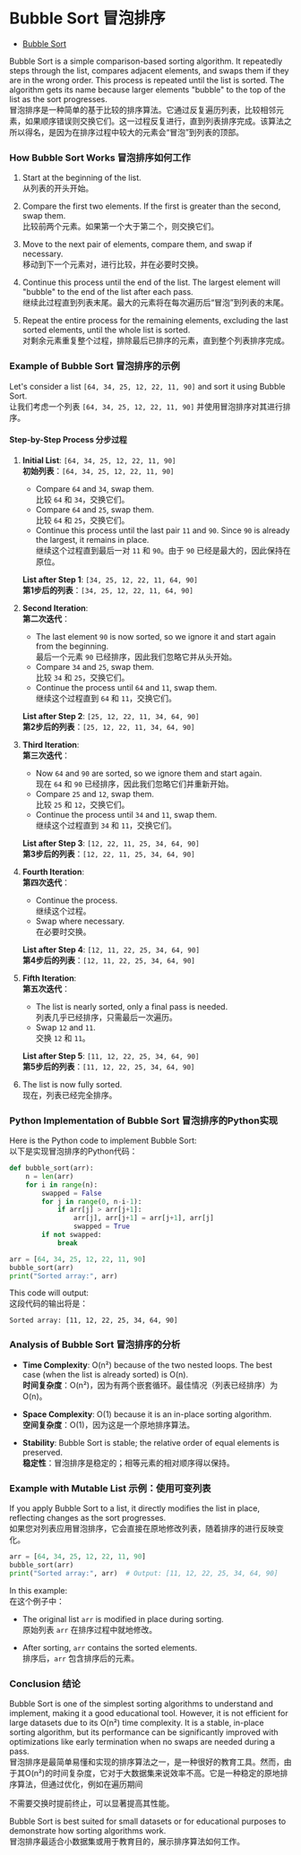 # Bubble Sort 冒泡排序

- [Bubble Sort](https://codebitwave.com/algorithms-101-bubble-sort/)

Bubble Sort is a simple comparison-based sorting algorithm. It repeatedly steps through the list, compares adjacent elements, and swaps them if they are in the wrong order. This process is repeated until the list is sorted. The algorithm gets its name because larger elements "bubble" to the top of the list as the sort progresses.  
冒泡排序是一种简单的基于比较的排序算法。它通过反复遍历列表，比较相邻元素，如果顺序错误则交换它们。这一过程反复进行，直到列表排序完成。该算法之所以得名，是因为在排序过程中较大的元素会“冒泡”到列表的顶部。

### How Bubble Sort Works 冒泡排序如何工作

1. Start at the beginning of the list.  
   从列表的开头开始。

2. Compare the first two elements. If the first is greater than the second, swap them.  
   比较前两个元素。如果第一个大于第二个，则交换它们。

3. Move to the next pair of elements, compare them, and swap if necessary.  
   移动到下一个元素对，进行比较，并在必要时交换。

4. Continue this process until the end of the list. The largest element will "bubble" to the end of the list after each pass.  
   继续此过程直到列表末尾。最大的元素将在每次遍历后“冒泡”到列表的末尾。

5. Repeat the entire process for the remaining elements, excluding the last sorted elements, until the whole list is sorted.  
   对剩余元素重复整个过程，排除最后已排序的元素，直到整个列表排序完成。

### Example of Bubble Sort 冒泡排序的示例

Let's consider a list `[64, 34, 25, 12, 22, 11, 90]` and sort it using Bubble Sort.  
让我们考虑一个列表 `[64, 34, 25, 12, 22, 11, 90]` 并使用冒泡排序对其进行排序。

#### Step-by-Step Process 分步过程

1. **Initial List**: `[64, 34, 25, 12, 22, 11, 90]`  
   **初始列表**：`[64, 34, 25, 12, 22, 11, 90]`

   - Compare `64` and `34`, swap them.  
     比较 `64` 和 `34`，交换它们。
   - Compare `64` and `25`, swap them.  
     比较 `64` 和 `25`，交换它们。
   - Continue this process until the last pair `11` and `90`. Since `90` is already the largest, it remains in place.  
     继续这个过程直到最后一对 `11` 和 `90`。由于 `90` 已经是最大的，因此保持在原位。

   **List after Step 1**: `[34, 25, 12, 22, 11, 64, 90]`  
   **第1步后的列表**：`[34, 25, 12, 22, 11, 64, 90]`

2. **Second Iteration**:  
   **第二次迭代**：

   - The last element `90` is now sorted, so we ignore it and start again from the beginning.  
     最后一个元素 `90` 已经排序，因此我们忽略它并从头开始。
   - Compare `34` and `25`, swap them.  
     比较 `34` 和 `25`，交换它们。
   - Continue the process until `64` and `11`, swap them.  
     继续这个过程直到 `64` 和 `11`，交换它们。

   **List after Step 2**: `[25, 12, 22, 11, 34, 64, 90]`  
   **第2步后的列表**：`[25, 12, 22, 11, 34, 64, 90]`

3. **Third Iteration**:  
   **第三次迭代**：

   - Now `64` and `90` are sorted, so we ignore them and start again.  
     现在 `64` 和 `90` 已经排序，因此我们忽略它们并重新开始。
   - Compare `25` and `12`, swap them.  
     比较 `25` 和 `12`，交换它们。
   - Continue the process until `34` and `11`, swap them.  
     继续这个过程直到 `34` 和 `11`，交换它们。

   **List after Step 3**: `[12, 22, 11, 25, 34, 64, 90]`  
   **第3步后的列表**：`[12, 22, 11, 25, 34, 64, 90]`

4. **Fourth Iteration**:  
   **第四次迭代**：

   - Continue the process.  
     继续这个过程。
   - Swap where necessary.  
     在必要时交换。

   **List after Step 4**: `[12, 11, 22, 25, 34, 64, 90]`  
   **第4步后的列表**：`[12, 11, 22, 25, 34, 64, 90]`

5. **Fifth Iteration**:  
   **第五次迭代**：

   - The list is nearly sorted, only a final pass is needed.  
     列表几乎已经排序，只需最后一次遍历。
   - Swap `12` and `11`.  
     交换 `12` 和 `11`。

   **List after Step 5**: `[11, 12, 22, 25, 34, 64, 90]`  
   **第5步后的列表**：`[11, 12, 22, 25, 34, 64, 90]`

6. The list is now fully sorted.  
   现在，列表已经完全排序。

### Python Implementation of Bubble Sort 冒泡排序的Python实现

Here is the Python code to implement Bubble Sort:  
以下是实现冒泡排序的Python代码：

```python
def bubble_sort(arr):
    n = len(arr)
    for i in range(n):
        swapped = False
        for j in range(0, n-i-1):
            if arr[j] > arr[j+1]:
                arr[j], arr[j+1] = arr[j+1], arr[j]
                swapped = True
        if not swapped:
            break

arr = [64, 34, 25, 12, 22, 11, 90]
bubble_sort(arr)
print("Sorted array:", arr)
```

This code will output:  
这段代码的输出将是：

```
Sorted array: [11, 12, 22, 25, 34, 64, 90]
```

### Analysis of Bubble Sort 冒泡排序的分析

- **Time Complexity**: O(n²) because of the two nested loops. The best case (when the list is already sorted) is O(n).  
  **时间复杂度**：O(n²)，因为有两个嵌套循环。最佳情况（列表已经排序）为 O(n)。

- **Space Complexity**: O(1) because it is an in-place sorting algorithm.  
  **空间复杂度**：O(1)，因为这是一个原地排序算法。

- **Stability**: Bubble Sort is stable; the relative order of equal elements is preserved.  
  **稳定性**：冒泡排序是稳定的；相等元素的相对顺序得以保持。

### Example with Mutable List 示例：使用可变列表

If you apply Bubble Sort to a list, it directly modifies the list in place, reflecting changes as the sort progresses.  
如果您对列表应用冒泡排序，它会直接在原地修改列表，随着排序的进行反映变化。

```python
arr = [64, 34, 25, 12, 22, 11, 90]
bubble_sort(arr)
print("Sorted array:", arr)  # Output: [11, 12, 22, 25, 34, 64, 90]
```

In this example:  
在这个例子中：

- The original list `arr` is modified in place during sorting.  
  原始列表 `arr` 在排序过程中就地修改。

- After sorting, `arr` contains the sorted elements.  
  排序后，`arr` 包含排序后的元素。

### Conclusion 结论

Bubble Sort is one of the simplest sorting algorithms to understand and implement, making it a good educational tool. However, it is not efficient for large datasets due to its O(n²) time complexity. It is a stable, in-place sorting algorithm, but its performance can be significantly improved with optimizations like early termination when no swaps are needed during a pass.  
冒泡排序是最简单易懂和实现的排序算法之一，是一种很好的教育工具。然而，由于其O(n²)的时间复杂度，它对于大数据集来说效率不高。它是一种稳定的原地排序算法，但通过优化，例如在遍历期间

不需要交换时提前终止，可以显著提高其性能。

Bubble Sort is best suited for small datasets or for educational purposes to demonstrate how sorting algorithms work.  
冒泡排序最适合小数据集或用于教育目的，展示排序算法如何工作。
